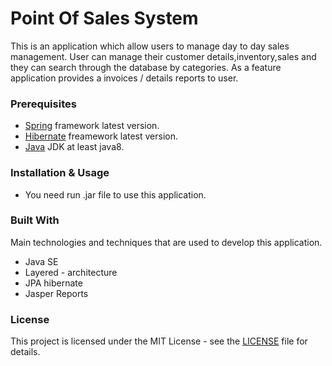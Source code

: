 # Point Of Sales System

This is an application which allow users to manage day to day sales management. User can manage their customer details,inventory,sales and they can search through the database by categories. As a feature application provides a  invoices / details reports to user.

### Prerequisites
* [Spring](https://spring.io/) framework latest version.
* [Hibernate](https://hibernate.org/orm/releases/5.4/) freamework latest  version.
* [Java](https://www.oracle.com/technetwork/java/javase/downloads/index.html) JDK at least java8.

### Installation & Usage
* You need run .jar file to use this application.

### Built With

Main technologies and techniques that are used to develop this application.
* Java SE
* Layered - architecture
* JPA hibernate
* Jasper Reports

### License
This project is licensed under the MIT License - see the [LICENSE](https://github.com/ashankaushalya97/MotorbikeShop-Management-Spring/blob/spring/LICENSE) file for details.



